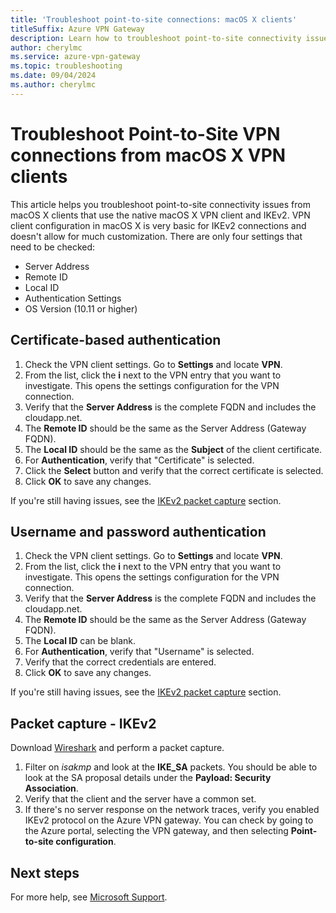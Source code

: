 ```yaml
---
title: 'Troubleshoot point-to-site connections: macOS X clients'
titleSuffix: Azure VPN Gateway
description: Learn how to troubleshoot point-to-site connectivity issues from macOS X using the native VPN client.
author: cherylmc
ms.service: azure-vpn-gateway
ms.topic: troubleshooting
ms.date: 09/04/2024
ms.author: cherylmc
---
```


# Troubleshoot Point-to-Site VPN connections from macOS X VPN clients

This article helps you troubleshoot point-to-site connectivity issues from macOS X clients that use the native macOS X VPN client and IKEv2. VPN client configuration in macOS X is very basic for IKEv2 connections and doesn't allow for much customization. There are only four settings that need to be checked:

* Server Address
* Remote ID
* Local ID
* Authentication Settings
* OS Version (10.11 or higher)

## <a name="certificate"></a> Certificate-based authentication

1. Check the VPN client settings. Go to **Settings** and locate **VPN**.
1. From the list, click the **i** next to the VPN entry that you want to investigate. This opens the settings configuration for the VPN connection.
1. Verify that the **Server Address** is the complete FQDN and includes the cloudapp.net.
1. The **Remote ID** should be the same as the Server Address (Gateway FQDN).
1. The **Local ID** should be the same as the **Subject** of the client certificate.
1. For **Authentication**, verify that "Certificate" is selected.
1. Click the **Select** button and verify that the correct certificate is selected.
1. Click **OK** to save any changes.

If you're still having issues, see the [IKEv2 packet capture](#packet) section.

## <a name="ikev2"></a>Username and password authentication

1. Check the VPN client settings. Go to **Settings** and locate **VPN**.
1. From the list, click the **i** next to the VPN entry that you want to investigate. This opens the settings configuration for the VPN connection.
1. Verify that the **Server Address** is the complete FQDN and includes the cloudapp.net.
1. The **Remote ID** should be the same as the Server Address (Gateway FQDN).
1. The **Local ID** can be blank.
1. For **Authentication**, verify that "Username" is selected.
1. Verify that the correct credentials are entered.
1. Click **OK** to save any changes.

If you're still having issues, see the [IKEv2 packet capture](#packet) section.

## <a name="packet"></a>Packet capture - IKEv2

Download [Wireshark](https://www.wireshark.org/#download) and perform a packet capture.

1. Filter on *isakmp* and look at the **IKE_SA** packets. You should be able to look at the SA proposal details under the **Payload: Security Association**.
1. Verify that the client and the server have a common set.
1. If there's no server response on the network traces, verify you enabled IKEv2 protocol on the Azure VPN gateway. You can check by going to the Azure portal, selecting the VPN gateway, and then selecting **Point-to-site configuration**.

## Next steps

For more help, see [Microsoft Support](https://portal.azure.com/?#blade/Microsoft_Azure_Support/HelpAndSupportBlade).
